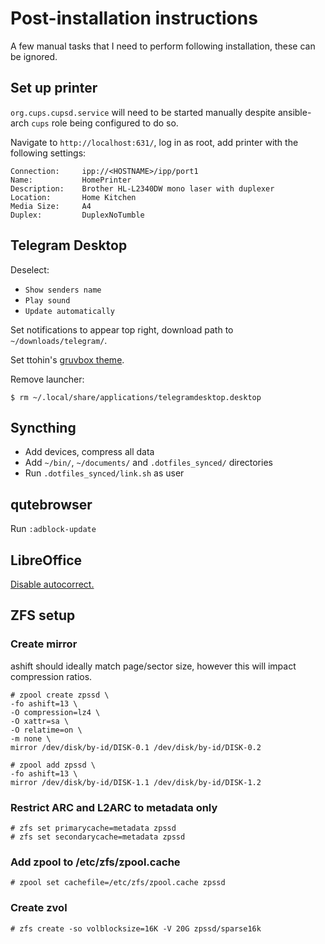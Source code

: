 # Post-installation instructions
A few manual tasks that I need to perform following installation, these can be
ignored.

## Set up printer
`org.cups.cupsd.service` will need to be started manually despite ansible-arch
`cups` role being configured to do so.

Navigate to `http://localhost:631/`, log in as root, add printer with the
following settings:
```
Connection:     ipp://<HOSTNAME>/ipp/port1
Name:           HomePrinter
Description:    Brother HL-L2340DW mono laser with duplexer
Location:       Home Kitchen
Media Size:     A4
Duplex:         DuplexNoTumble
```

## Telegram Desktop
Deselect:
- `Show senders name`
- `Play sound`
- `Update automatically`

Set notifications to appear top right, download path to `~/downloads/telegram/`.

Set ttohin's [gruvbox
theme](https://github.com/ttohin/tdesktop-gruvbox-dark-medium/).

Remove launcher:
```
$ rm ~/.local/share/applications/telegramdesktop.desktop
```

## Syncthing
- Add devices, compress all data
- Add `~/bin/`, `~/documents/` and `.dotfiles_synced/` directories
- Run `.dotfiles_synced/link.sh` as user

## qutebrowser
Run `:adblock-update`

## LibreOffice
[Disable
autocorrect.](https://help.libreoffice.org/Writer/Word_Completion_for_Text_Documents)

## ZFS setup
### Create mirror
ashift should ideally match page/sector size, however this will impact
compression ratios.
```
# zpool create zpssd \
-fo ashift=13 \
-O compression=lz4 \
-O xattr=sa \
-O relatime=on \
-m none \
mirror /dev/disk/by-id/DISK-0.1 /dev/disk/by-id/DISK-0.2

# zpool add zpssd \
-fo ashift=13 \
mirror /dev/disk/by-id/DISK-1.1 /dev/disk/by-id/DISK-1.2
```

### Restrict ARC and L2ARC to metadata only
```
# zfs set primarycache=metadata zpssd
# zfs set secondarycache=metadata zpssd
```

### Add zpool to /etc/zfs/zpool.cache
```
# zpool set cachefile=/etc/zfs/zpool.cache zpssd
```

### Create zvol
```
# zfs create -so volblocksize=16K -V 20G zpssd/sparse16k
```
